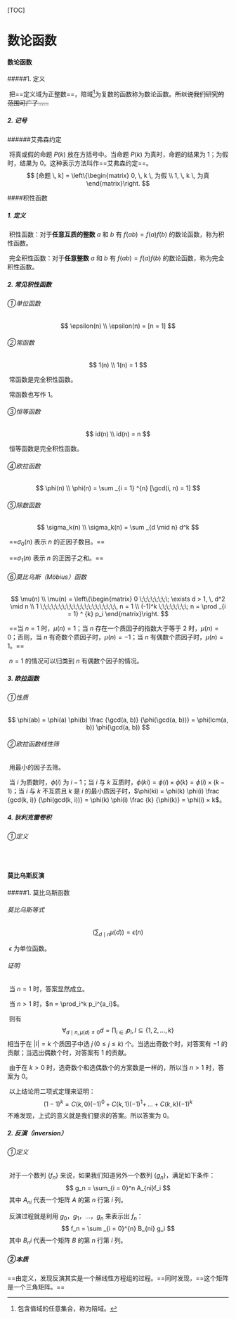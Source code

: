 [TOC]

# 数论函数

#### 数论函数

#####1. 定义

​	把==定义域为正整数==，陪域[^ 1 ]为复数的函数称为数论函数。~~所以说我们研究的范围可广了……~~

[^ 1 ]: 包含值域的任意集合，称为陪域。

##### 2. 记号

######艾弗森约定

​	将真或假的命题 $P(k)$ 放在方括号中。当命题 $P(k)$ 为真时，命题的结果为 1；为假时，结果为 0。这种表示方法叫作==艾弗森约定==。
$$
[命题 \, k] = 
\left\{\begin{matrix}
0, \, k \, 为假
\\
1, \, k \, 为真
\end{matrix}\right.
$$

####积性函数

##### 1. 定义

​	积性函数：对于**任意互质的整数** $a$ 和 $b$ 有 $f(ab) = f(a) f(b)$ 的数论函数，称为积性函数。

​	完全积性函数：对于**任意整数** $a$ 和 $b$ 有 $f(ab) = f(a) f(b)$ 的数论函数，称为完全积性函数。

##### 2. 常见积性函数

###### ①单位函数

$$
\epsilon(n)
\\
\epsilon(n) = [n = 1]
$$

###### ②常函数

$$
1(n)
\\
1(n) = 1
$$

​	常函数是完全积性函数。

​	常函数也写作 $1$。

###### ③恒等函数

$$
id(n)
\\
id(n) = n
$$

​	恒等函数是完全积性函数。

###### ④欧拉函数

$$
\phi(n)
\\
\phi(n) = \sum _{i = 1} ^{n} [\gcd(i, n) = 1]
$$

###### ⑤除数函数

$$
\sigma_k(n)
\\
\sigma_k(n) = \sum _{d \mid n} d^k
$$

​	==$\sigma_0(n)$ 表示 $n$ 的正因子数目。==

​	==$\sigma_1(n)$ 表示 $n$ 的正因子之和。==

###### ⑥莫比乌斯（Möbius）函数

$$
\mu(n)
\\
\mu(n) = 
\left\{\begin{matrix}
0 \;\;\;\;\;\;\;\; \exists d > 1, \, d^2 \mid n
\\
1 \;\;\;\;\;\;\;\;\;\;\;\;\;\;\;\;\;\;\;\;\, n = 1
\\
(-1)^k \;\;\;\;\;\;\;\; n = \prod _{i = 1} ^ {k} p_i
\end{matrix}\right.
$$

​	==当 $n = 1$ 时，$\mu(n) = 1$；当 $n$ 存在一个质因子的指数大于等于 2 时，$\mu(n) = 0$；否则，当 $n$ 有奇数个质因子时，$\mu(n) = -1$；当 $n$ 有偶数个质因子时，$\mu(n) = 1$。==

​	$n = 1$ 的情况可以归类到 $n$ 有偶数个因子的情况。

##### 3. 欧拉函数

###### ①性质

$$
\phi(ab) = \phi(a) \phi(b) \frac {\gcd(a, b)} {\phi(\gcd(a, b))} = \phi(lcm(a, b)) \phi(\gcd(a, b))
$$

###### ②欧拉函数线性筛

​	用最小的因子去筛。

​	当 $i$ 为质数时，$\phi(i)$ 为 $i - 1$；当 $i$ 与 $k$ 互质时，$\phi(ki) = \phi(i) × \phi(k) = \phi(i) × (k - 1)$；当 $i$ 与 $k$ 不互质且 $k$ 是 $i$ 的最小质因子时，$\phi(ki) = \phi(k) \phi(i) \frac {gcd(k, i)} {\phi(gcd(k, i))} = \phi(k) \phi(i) \frac {k} {\phi(k)} = \phi(i) × k$。

##### 4. 狄利克雷卷积

###### ①定义

​	

#### 莫比乌斯反演

#####1. 莫比乌斯函数

###### 莫比乌斯等式

$$
(\sum _{d \mid n} \mu(d)) = \epsilon(n)
$$

​	$\epsilon$ 为单位函数。

###### 证明

​	当 $n = 1$ 时，答案显然成立。

​	当 $n > 1$ 时，$n = \prod_i^k p_i^{a_i}$。

​	则有
$$
\forall_{d \mid n, \mu(d) \ne 0} d = \prod_{i \in I} p_i, \, I \subseteq \{ 1, 2, ... , k \}
$$
​	相当于在 $|I| = k$ 个质因子中选 $j\,(0 \le j \le k)$ 个。当选出奇数个时，对答案有 $-1$ 的贡献；当选出偶数个时，对答案有 $1$ 的贡献。

​	由于在 $k > 0$ 时，选奇数个和选偶数个的方案数是一样的，所以当 $n > 1$ 时，答案为 0。

​	以上结论用二项式定理来证明：
$$
(1 - 1)^k = C(k, 0) (-1)^0 + C(k, 1)(-1)^1 + \, ... + C(k, k) (-1)^k
$$
​	不难发现，上式的意义就是我们要求的答案。所以答案为 0。

##### 2. 反演（inversion）

###### ①定义

​	对于一个数列 $\{ f_n \}$ 来说，如果我们知道另外一个数列 $\{ g_n \}$，满足如下条件：
$$
g_n = \sum_{i = 0}^n A_{ni}f_i
$$
​	其中 $A_{ni}$ 代表一个矩阵 $A$ 的第 $n$ 行第 $i$ 列。

​	反演过程就是利用 $g_0$，$g_1$，…，$g_n$ 来表示出 $f_n$：
$$
f_n = \sum _{i = 0}^{n} B_{ni} g_i
$$
​	其中 $B_ni$ 代表一个矩阵 $B$ 的第 $n$ 行第 $i$ 列。

##### ②本质

​	==由定义，发现反演其实是一个解线性方程组的过程。==同时发现，==这个矩阵是一个三角矩阵。==

